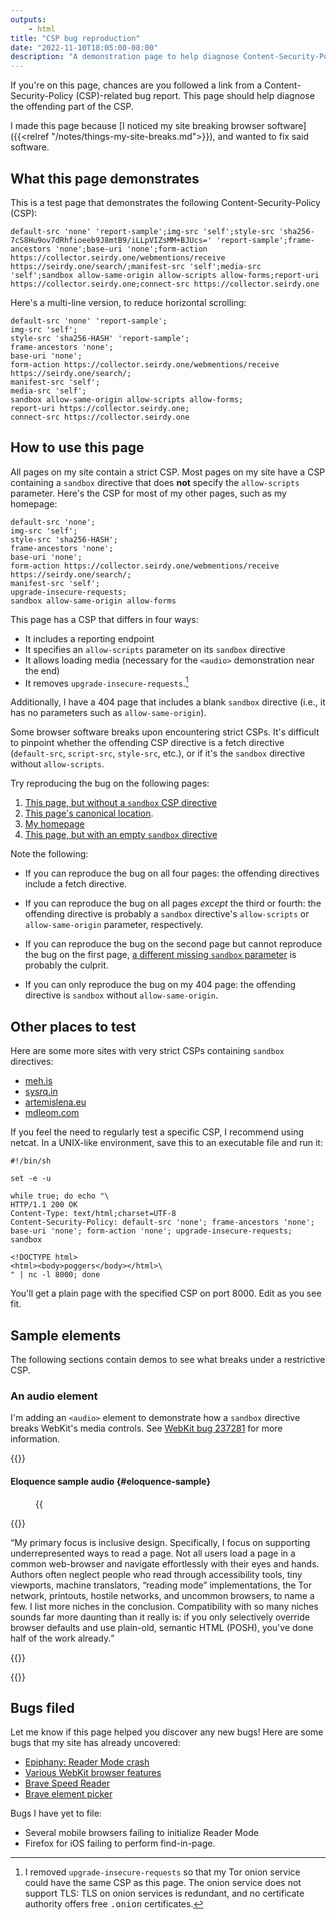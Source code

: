 ```yaml
---
outputs:
    - html
title: "CSP bug reproduction"
date: "2022-11-10T18:05:00-08:00"
description: "A demonstration page to help diagnose Content-Security-Policy issues in browser software."
---
```

If you're on this page, chances are you followed a link from a Content-Security-Policy (<abbr>CSP</abbr>)-related bug report. This page should help diagnose the offending part of the <abbr>CSP</abbr>.

I made this page because [I noticed my site breaking browser software]({{<relref "/notes/things-my-site-breaks.md">}}), and wanted to fix said software.

What this page demonstrates
---------------------------

This is a test page that demonstrates the following Content-Security-Policy (<abbr>CSP</abbr>):

```
default-src 'none' 'report-sample';img-src 'self';style-src 'sha256-7cS8Hu9ov7dRhfioeeb9J8mtB9/iLLpVIZsMM+BJUcs=' 'report-sample';frame-ancestors 'none';base-uri 'none';form-action https://collector.seirdy.one/webmentions/receive https://seirdy.one/search/;manifest-src 'self';media-src 'self';sandbox allow-same-origin allow-scripts allow-forms;report-uri https://collector.seirdy.one;connect-src https://collector.seirdy.one
```

Here's a multi-line version, to reduce horizontal scrolling:

```
default-src 'none' 'report-sample';
img-src 'self';
style-src 'sha256-HASH' 'report-sample';
frame-ancestors 'none';
base-uri 'none';
form-action https://collector.seirdy.one/webmentions/receive https://seirdy.one/search/;
manifest-src 'self';
media-src 'self';
sandbox allow-same-origin allow-scripts allow-forms;
report-uri https://collector.seirdy.one;
connect-src https://collector.seirdy.one
```

How to use this page
--------------------

All pages on my site contain a strict <abbr>CSP</abbr>. Most pages on my site have a <abbr>CSP</abbr> containing a `sandbox` directive that does **not** specify the `allow-scripts` parameter. Here's the CSP for most of my other pages, such as my homepage:

```
default-src 'none';
img-src 'self';
style-src 'sha256-HASH';
frame-ancestors 'none';
base-uri 'none';
form-action https://collector.seirdy.one/webmentions/receive https://seirdy.one/search/;
manifest-src 'self';
upgrade-insecure-requests;
sandbox allow-same-origin allow-forms
```

This page has a <abbr>CSP</abbr> that differs in four ways:

- It includes a reporting endpoint
- It specifies an `allow-scripts` parameter on its `sandbox` directive
- It allows loading media (necessary for the `<audio>` demonstration near the end)
- It removes `upgrade-insecure-requests`.[^1]

Additionally, I have a 404 page that includes a blank `sandbox` directive (i.e., it has no parameters such as `allow-same-origin`).

Some browser software breaks upon encountering strict <abbr>CSPs</abbr>. It's difficult to pinpoint whether the offending CSP directive is a fetch directive (`default-src`, `script-src`, `style-src`, etc.), or if it's the `sandbox` directive without `allow-scripts`.

Try reproducing the bug on the following pages:

1. [This page, but without a `sandbox` CSP directive](https://seirdy.one/meta/csp-bug-reproduction/?sandbox=off)
2. [This page's canonical location](https://seirdy.one/meta/csp-bug-reproduction/).
3. [My homepage](https://seirdy.one/)
4. [This page, but with an empty `sandbox` directive](https://seirdy.one/meta/csp-bug-reproduction/?sandbox=strict)

Note the following:

- If you can reproduce the bug on all four pages: the offending directives include a fetch directive.

- If you can reproduce the bug on all pages _except_ the third or fourth: the offending directive is probably a `sandbox` directive's `allow-scripts` or `allow-same-origin` parameter, respectively.

- If you can reproduce the bug on the second page but cannot reproduce the bug on the first page, [a different missing `sandbox` parameter](https://developer.mozilla.org/en-US/docs/Web/HTTP/Headers/Content-Security-Policy/sandbox) is probably the culprit.

- If you can only reproduce the bug on my 404 page: the offending directive is `sandbox` without `allow-same-origin`.

Other places to test
--------------------

Here are some more sites with very strict <abbr>CSPs</abbr> containing `sandbox` directives:

- [meh.is](https://meh.is/)
- [sysrq.in](https://sysrq.in/en/)
- [artemislena.eu](https://artemislena.eu/)
- [mdleom.com](https://mdleom.com/)

If you feel the need to regularly test a specific CSP, I recommend using netcat. In a <abbr>UNIX</abbr>-like environment, save this to an executable file and run it:

```
#!/bin/sh

set -e -u

while true; do echo "\
HTTP/1.1 200 OK
Content-Type: text/html;charset=UTF-8
Content-Security-Policy: default-src 'none'; frame-ancestors 'none'; base-uri 'none'; form-action 'none'; upgrade-insecure-requests; sandbox

<!DOCTYPE html>
<html><body>poggers</body></html>\
" | nc -l 8000; done
```

You'll get a plain page with the specified CSP on port 8000. Edit as you see fit.

Sample elements
---------------

The following sections contain demos to see what breaks under a restrictive CSP.

### An audio element

I'm adding an `<audio>` element to demonstrate how a `sandbox` directive breaks WebKit's media controls. See [WebKit bug 237281](https://bugs.webkit.org/show_bug.cgi?id=237281) for more information.

{{<transcribed-image id="eloquence" type="audio" itemtype2="AudioObject" itemprop="hasPart">}}

#### <span itemprop="name">Eloquence sample audio</span> {#eloquence-sample}

<figure>
{{<audio name="eloquence">}}
<figcaption itemprop="description">

Just a random audio sample I had lying around. It's a recording of the "Eloquence" speech synthesizer reading text from another page on this site. It has a <span translate="no">Cross-Origin Resource Policy</span> of `same-origin`.

</figcaption>
</figure>

{{<transcribed-image-transcript type="audio">}}

<q>My primary focus is inclusive design. Specifically, I focus on supporting underrepresented ways to read a page. Not all users load a page in a common web-browser and navigate effortlessly with their eyes and hands. Authors often neglect people who read through accessibility tools, tiny viewports, machine translators, “reading mode” implementations, the Tor network, printouts, hostile networks, and uncommon browsers, to name a few. I list more niches in the conclusion. Compatibility with so many niches sounds far more daunting than it really is: if you only selectively override browser defaults and use plain-old, semantic HTML (POSH), you've done half of the work already.</q>

{{</transcribed-image-transcript>}}

{{</transcribed-image>}}

Bugs filed
----------

Let me know if this page helped you discover any new bugs! Here are some bugs that my site has already uncovered:

- [Epiphany: Reader Mode crash](https://gitlab.gnome.org/GNOME/epiphany/-/issues/1698)
- [Various WebKit browser features](https://bugs.webkit.org/show_bug.cgi?id=237281)
- [Brave Speed Reader](https://github.com/brave/brave-browser/issues/24577)
- [Brave element picker](https://github.com/brave/brave-browser/issues/26686)

Bugs I have yet to file:

- Several mobile browsers failing to initialize Reader Mode
- Firefox for iOS failing to perform find-in-page.


[^1]: I removed `upgrade-insecure-requests` so that my Tor onion service could have the same <abbr>CSP</abbr> as this page. The onion service does not support TLS: TLS on onion services is redundant, and no certificate authority offers free <samp>.onion</samp> certificates.


